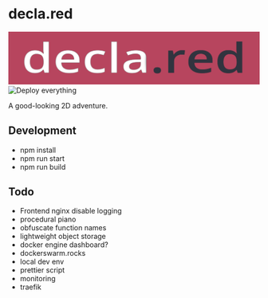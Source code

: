 # decla.red

![logo](frontend/static/declared.png)
![Deploy everything](https://github.com/schmelczerandras/decla.red/workflows/Deploy%20everything/badge.svg)

A good-looking 2D adventure.

## Development

- npm install
- npm run start
- npm run build

## Todo

- Frontend nginx disable logging
- procedural piano
- obfuscate function names
- lightweight object storage
- docker engine dashboard?
- dockerswarm.rocks
- local dev env
- prettier script
- monitoring
- traefik
